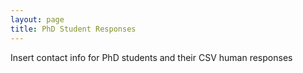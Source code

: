 ```yaml
---
layout: page
title: PhD Student Responses
---
```


Insert contact info for PhD students and their CSV human responses
